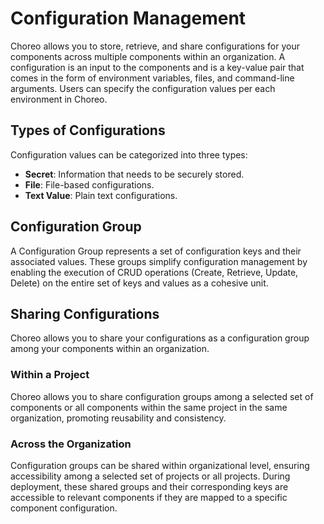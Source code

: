 # Configuration Management

Choreo allows you to store, retrieve, and share configurations for your components across multiple components within an organization. A configuration is an input to the components and is a key-value pair that comes in the form of environment variables, files, and command-line arguments. Users can specify the configuration values per each environment in Choreo.

## Types of Configurations
Configuration values can be categorized into three types:

- **Secret**: Information that needs to be securely stored.
- **File**: File-based configurations.
- **Text Value**: Plain text configurations.

## Configuration Group

A Configuration Group represents a set of configuration keys and their associated values. These groups simplify configuration management by enabling the execution of CRUD operations (Create, Retrieve, Update, Delete) on the entire set of keys and values as a cohesive unit.

## Sharing Configurations

Choreo allows you to share your configurations as a configuration group among your components within an organization.

### Within a Project

Choreo allows you to share configuration groups among a selected set of components  or all components within the same project in the same organization, promoting reusability and consistency.

### Across the Organization

Configuration groups can be shared within organizational level, ensuring accessibility among a selected set of projects or all projects. During deployment, these shared groups and their corresponding keys are accessible to relevant components if they are mapped to a specific component configuration.